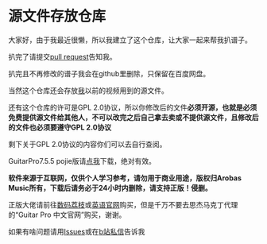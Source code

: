 # 源文件存放仓库
<p>大家好，由于我最近很懒，所以我建立了这个仓库，让大家一起来帮我扒谱子。</p>
<p>扒完了请提交<a href="https://github.com/feiyangjun-1/files/pulls">pull request</a>告知我。</p>
<p>扒完且不再修改的谱子我会在github里删除，只保留在百度网盘。</p>
<p>当然这个仓库还会存放<a href="https://space.bilibili.com/129328322">我</a>以前的视频用到的源文件。</p>
<p>还有这个仓库的许可是GPL 2.0协议，所以你修改后的文件<strong>必须开源，也就是必须免费提供源文件给其他人，不可以改完之后自己拿去卖或不提供源文件，且修改后的文件也必须要遵守GPL 2.0协议</strong></p>
<p>剩下关于GPL 2.0协议的内容你们可以去自行查阅。</p>
<p>GuitarPro7.5.5 pojie版请<a href="https://feiyangjun-my.sharepoint.com/:u:/g/personal/feiyangjun__feiyangjun_onmicrosoft_com/EUUVCUWXvClFsFfxFCjJB1sBhb8RqltVS_umT3GKQznxOA?e=w7Wk89">点我</a>下载，绝对有效。</p>
<p><strong>软件来源于互联网，仅供个人学习参考，请勿用于商业用途，版权归Arobas Music所有，下载后请务必于24小时内删除，请支持正版！侵删。</strong></p>
<p>正版大佬请前往<a href="https://store.lizhi.io/site/products/id/324?cid=tkdempuy">数码荔枝</a>或<a href="https://www.guitar-pro.com/">英语官网</a>购买，但是千万不要去思杰马克丁代理的“Guitar Pro 中文官网”购买，谢谢。</p>
<p>如果有啥问题请用<a href="https://github.com/feiyangjun-1/feiyang-minchou/issues">Issues</a>或在<a href="https://message.bilibili.com/#whisper/mid129328322">b站私信</a>告诉我</p>
